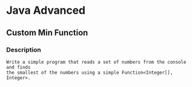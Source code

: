 # Java Advanced

## Custom Min Function

### Description
    Write a simple program that reads a set of numbers from the console and finds
    the smallest of the numbers using a simple Function<Integer[], Integer>.
    
    